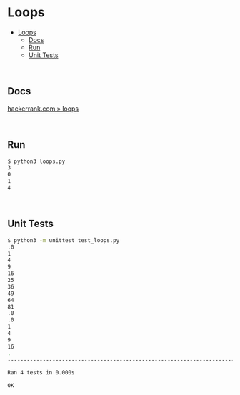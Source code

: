 # Loops

- [Loops](#loops)
  - [Docs](#docs)
  - [Run](#run)
  - [Unit Tests](#unit-tests)

<br>

## Docs

[hackerrank.com » loops](https://www.hackerrank.com/challenges/python-loops/problem?isFullScreen=true)

<br>

## Run

```bash
$ python3 loops.py                 
3
0
1
4
```

<br>

## Unit Tests

```bash
$ python3 -m unittest test_loops.py   
.0
1
4
9
16
25
36
49
64
81
.0
.0
1
4
9
16
.
-----------------------------------------------------------------------

Ran 4 tests in 0.000s

OK
```
